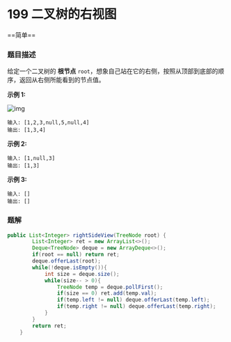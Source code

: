 # 199 二叉树的右视图

==简单==

### 题目描述

给定一个二叉树的 **根节点** `root`，想象自己站在它的右侧，按照从顶部到底部的顺序，返回从右侧所能看到的节点值。

 

**示例 1:**

![img](https://assets.leetcode.com/uploads/2021/02/14/tree.jpg)

```
输入: [1,2,3,null,5,null,4]
输出: [1,3,4]
```

**示例 2:**

```
输入: [1,null,3]
输出: [1,3]
```

**示例 3:**

```
输入: []
输出: []
```

### 题解

```java
public List<Integer> rightSideView(TreeNode root) {
        List<Integer> ret = new ArrayList<>();
        Deque<TreeNode> deque = new ArrayDeque<>();
        if(root == null) return ret;
        deque.offerLast(root);
        while(!deque.isEmpty()){
            int size = deque.size();
            while(size-- > 0){
                TreeNode temp = deque.pollFirst();
                if(size == 0) ret.add(temp.val);
                if(temp.left != null) deque.offerLast(temp.left);
                if(temp.right != null) deque.offerLast(temp.right);
            }
        }
        return ret;
    }
```

